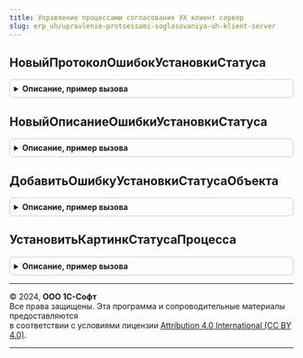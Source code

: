```yaml
---
title: Управление процессами согласования УХ клиент сервер
slug: erp_uh/upravlenie-protsessami-soglasovaniya-uh-klient-server
---
```



## НовыйПротоколОшибокУстановкиСтатуса
<details style="margin: 1em 0; padding: 0.5em; border: 1px solid #ccc; border-radius: 6px;">

<summary style="font-weight: bold; cursor: pointer;">Описание, пример вызова</summary>

```bsl

Функция НовыйПротоколОшибокУстановкиСтатуса(Ссылка = Неопределено) Экспорт
```

Пример вызова
```bsl
Результат = УправлениеПроцессамиСогласованияУХКлиентСервер.НовыйПротоколОшибокУстановкиСтатуса(Ссылка);
```
</details>

## НовыйОписаниеОшибкиУстановкиСтатуса
<details style="margin: 1em 0; padding: 0.5em; border: 1px solid #ccc; border-radius: 6px;">

<summary style="font-weight: bold; cursor: pointer;">Описание, пример вызова</summary>

```bsl

Функция НовыйОписаниеОшибкиУстановкиСтатуса(ТекстОшибки = "", Поле = "") Экспорт
```

Пример вызова
```bsl
Результат = УправлениеПроцессамиСогласованияУХКлиентСервер.НовыйОписаниеОшибкиУстановкиСтатуса(ТекстОшибки, Поле);
```
</details>

## ДобавитьОшибкуУстановкиСтатусаОбъекта
<details style="margin: 1em 0; padding: 0.5em; border: 1px solid #ccc; border-radius: 6px;">

<summary style="font-weight: bold; cursor: pointer;">Описание, пример вызова</summary>

```bsl

Процедура ДобавитьОшибкуУстановкиСтатусаОбъекта(ПротоколОшибок, Ссылка, ТекстОшибки, Поле = "") Экспорт
```

Пример вызова
```bsl
УправлениеПроцессамиСогласованияУХКлиентСервер.ДобавитьОшибкуУстановкиСтатусаОбъекта(ПротоколОшибок, Ссылка, ТекстОшибки, Поле);
```
</details>

## УстановитьКартинкСтатусаПроцесса
<details style="margin: 1em 0; padding: 0.5em; border: 1px solid #ccc; border-radius: 6px;">

<summary style="font-weight: bold; cursor: pointer;">Описание, пример вызова</summary>

```bsl

// Обновляет картинку статуса процесса на форме Форма для объекта согласования СсылкаВход.
Процедура УстановитьКартинкСтатусаПроцесса(СсылкаВход, Форма) Экспорт
```

Пример вызова
```bsl
УправлениеПроцессамиСогласованияУХКлиентСервер.УстановитьКартинкСтатусаПроцесса(СсылкаВход, Форма) 
```
</details>

---

© 2024, **ООО 1С-Софт**  
Все права защищены. Эта программа и сопроводительные материалы предоставляются  
в соответствии с условиями лицензии [Attribution 4.0 International (CC BY 4.0)](https://creativecommons.org/licenses/by/4.0/legalcode).

---
